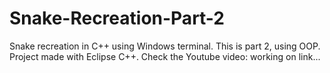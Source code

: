 # Snake-Recreation-Part-2
Snake recreation in C++ using Windows terminal. This is part 2, using OOP. Project made with Eclipse C++. Check the Youtube video: working on link...
